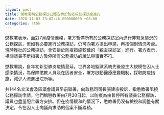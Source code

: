 ```yaml
---
layout: post
title: 懲教署稱公務探訪已獲安排於防疫較佳探訪室進行
date: 2020-11-03 13:02:46.000000000 +08:00
categories: rthk
---
```


懲教署表示，面對7月疫情嚴峻，署方暫停所有於公務探訪室內進行非緊急情況的公務探訪。但如有必要進行公務探訪，仍可向署方提出申請，再按個別情況考慮。現時獲批的公務探訪，會安排於防疫措施較佳的「親友探訪室」進行。署方表示，相關議員不斷指署方暫停所有公務探訪的說法與事實不符。

懲教署說，自年初新型肺炎疫情蔓延，世界各地監獄系統先後發生大規模在囚人士感染情況，為保障懲教人員及在囚者安全，署方啟動醫療應變機制，採取防疫措施，減少人流進出院所等。

共144名立法會及區議會議員早前聯署，向政務司司長張建宗投訴，指懲教署阻撓公務探訪申請。他們稱懲教署由7月20日起，以防疫為由暫停所有議員公務探訪，議員也盡量配合署方安排。但在疫情緩和的情況下，懲教署仍沒有檢視和調整有關決定，令在囚人士向議員求助的個案不斷累積。
